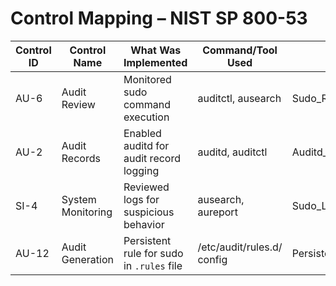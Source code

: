 # Control Mapping – NIST SP 800-53

| Control ID | Control Name       | What Was Implemented                          | Command/Tool Used                  | Screenshot(s)                  | Status   |
|------------|--------------------|-----------------------------------------------|------------------------------------|-------------------------------|----------|
| AU-6       | Audit Review        | Monitored sudo command execution              | auditctl, ausearch                 | Sudo_Rule_Configured.png      | ✅ Done  |
| AU-2       | Audit Records       | Enabled auditd for audit record logging       | auditd, auditctl                   | Auditd_Status.png             | ✅ Done  |
| SI-4       | System Monitoring   | Reviewed logs for suspicious behavior         | ausearch, aureport                 | Sudo_Log_Result.png           | ✅ Done  |
| AU-12      | Audit Generation    | Persistent rule for sudo in `.rules` file     | /etc/audit/rules.d/ config         | Persistent_Sudo_Rule_File.png | ✅ Done  |
